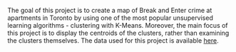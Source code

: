 The goal of this project is to create a map of Break and Enter crime at apartments in Toronto by using one of the most popular unsupervised learning algorithms - clustering with K-Means. Moreover, the main focus of this project is to display the centroids of the clusters, rather than examining the clusters themselves. The data used for this project is available [here](http://data.torontopolice.on.ca/datasets/mci-2014-to-2017?geometry=-80.064%2C43.544%2C-78.663%2C43.891).
